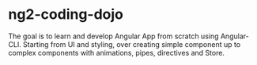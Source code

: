 # ng2-coding-dojo
The goal is to learn and develop Angular App from scratch using Angular-CLI. Starting from UI and styling, over creating simple component up to complex components with animations, pipes, directives and Store.
